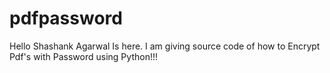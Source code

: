 # pdfpassword
Hello  Shashank Agarwal Is here. I am giving source code of how to Encrypt Pdf's with Password using Python!!!
